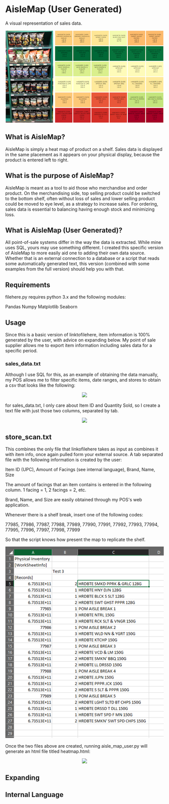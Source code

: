 # AisleMap (User Generated)
A visual representation of sales data.

<p align="center">
<img src="https://github.com/aaronphaneuf/aisle_map/blob/master/images/comparison.PNG">
</p>

## What is AisleMap?
AisleMap is simply a heat map of product on a shelf. Sales data is displayed in the same placement as it appears on your
physical display, because the product is entered left to right.

## What is the purpose of AisleMap?
AisleMap is meant as a tool to aid those who merchandise and order product. On the merchandising side, top selling product
could be switched to the bottom shelf, often without loss of sales and lower selling product could be moved to eye level, as a strategy to increase sales. For ordering, sales data is essential to balancing having enough stock and minimizing loss.

## What is AisleMap (User Generated)?
All point-of-sale systems differ in the way the data is extracted. While mine uses SQL, yours may use something
different. I created this specific version of AisleMap to more easily aid one to adding their own data source. Whether that
is an external connection to a database or a script that reads some automatically generated text, this version (combined with
some examples from the full version) should help you with that.

## Requirements

filehere.py requires python 3.x and the following modules:

Pandas
Numpy
Matplotlib
Seaborn

## Usage

Since this is a basic version of linktofilehere, item information is 100% generated by the user, with advice on expanding below. My point of sale supplier allows me to export item information including sales data for a specific period.

### sales_data.txt
Although I use SQL for this, as an example of obtaining the data manually, my POS allows me to filter specific items, date ranges, and stores to obtain a csv that looks like the following:

<p align="center">
<img src="https://github.com/aaronphaneuf/aisle_map/blob/master/images/import_info.PNG">
</p>

for sales_data.txt, I only care about Item ID and Quantity Sold, so I create a text file with just those two columns, separated by tab.

<p align="center">
<img src="https://github.com/aaronphaneuf/aisle_map/blob/master/images/sales_data.PNG">
</p>

## store_scan.txt

This combines the only file that linkofilehere takes as input as combines it with item info, once again pulled form your external source. A tab separated file with the following information is created by the user:

Item ID (UPC), Amount of Facings (see internal language), Brand, Name, Size

The amount of facings that an item contains is entered in the following column.
1 facing = 1, 2 facings = 2, etc.

Brand, Name, and Size are easily obtained through my POS's web application.

Whenever there is a shelf break, insert one of the following codes:

77985, 77986, 77987, 77988, 77989, 77990, 77991, 77992, 77993, 77994, 77995, 77996, 77997, 77998, 77999

So that the script knows how present the map to replicate the shelf.

<p align="center">
<img src="https://github.com/aaronphaneuf/aisle_map/blob/master/images/storescan.PNG">
</p>

Once the two files above are created, running aisle_map_user.py will generate
an html file titled heatmap.html:

<p align="center">
<img src="https://github.com/aaronphaneuf/aisle_map/blob/master/images/heatmap.PNG">
</p>

## Expanding

## Internal Language

